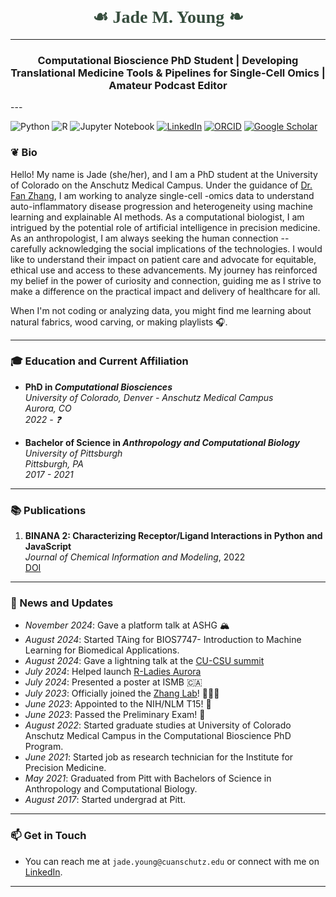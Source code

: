 <!--
**jade-young/jade-young** is a ✨ _special_ ✨ repository because its `README.md` (this file) appears on your GitHub profile.

Here are some ideas to get you started:

- 🔭 I’m currently working on ...
- 🌱 I’m currently learning ...
- 👯 I’m looking to collaborate on ...
- 🤔 I’m looking for help with ...
- 💬 Ask me about ...
- 📫 How to reach me: ...
- 😄 Pronouns: ...
- ⚡ Fun fact: ...
-->
<h1 align="center" style="font-family: Times; color: #364d3d;"> ☙ Jade M. Young ❧</h1>

---
<h3 style="text-align:center;">Computational Bioscience PhD Student | Developing Translational Medicine Tools & Pipelines for Single-Cell Omics | Amateur Podcast Editor</h3>
---

<!-- You can add GitHub profile badges here using Markdown image syntax or HTML. Here are some example badges you might use. -->

<!-- Languages Badge -->
![Python](https://img.shields.io/badge/Python-3776AB?style=flat&logo=python&logoColor=white)
![R](https://img.shields.io/badge/R-276DC3?style=flat&logo=r&logoColor=white)
![Jupyter Notebook](https://img.shields.io/badge/Jupyter-FA8C00?style=flat&logo=jupyter&logoColor=white)
[![LinkedIn](https://img.shields.io/badge/LinkedIn-0A66C2?style=flat&logo=linkedin&logoColor=white)](https://www.linkedin.com/in/jade-m-young/)
[![ORCID](https://img.shields.io/badge/ORCID-0000--0002--1825--0097-A6CE39?style=flat&logo=orcid&logoColor=white)](https://orcid.org/0000-0003-0887-3319)
[![Google Scholar](https://img.shields.io/badge/Google%20Scholar-4285F4?style=flat&logo=google-scholar&logoColor=white)](https://scholar.google.com/citations?user=AIz4KaMAAAAJ&hl=en)


### ❦ Bio
Hello! My name is Jade (she/her), and I am a PhD student at the University of Colorado on the Anschutz Medical Campus. Under the guidance of [Dr. Fan Zhang](https://fanzhanglab.org), I am working to analyze single-cell -omics data to understand auto-inflammatory disease progression and heterogeneity using machine learning and explainable AI methods. As a computational biologist, I am intrigued by the potential role of artificial intelligence in precision medicine. As an anthropologist, I am always seeking the human connection -- carefully acknowledging the social implications of the technologies. I would like to understand their impact on patient care and advocate for equitable, ethical use and access to these advancements. My journey has reinforced my belief in the power of curiosity and connection, guiding me as I strive to make a difference on the practical impact and delivery of healthcare for all.

When I'm not coding or analyzing data, you might find me learning about natural fabrics, wood carving, or making playlists 🎧.

---

### 🎓 Education and Current Affiliation
- **PhD in _Computational Biosciences_**  
  *University of Colorado, Denver - Anschutz Medical Campus*  
  *Aurora, CO*  
  *2022 - ❓*

- **Bachelor of Science in _Anthropology and Computational Biology_**  
  *University of Pittsburgh*  
  *Pittsburgh, PA*  
  *2017 - 2021*

---

### 📚 Publications
1. **BINANA 2: Characterizing Receptor/Ligand Interactions in Python and JavaScript**  
   *Journal of Chemical Information and Modeling*, 2022  
   [DOI](10.1021/acs.jcim.1c01461)

---

### 📰 News and Updates
- *November 2024*: Gave a platform talk at ASHG 🏔️
- *August 2024*: Started TAing for BIOS7747- Introduction to Machine Learning for Biomedical Applications.
- *August 2024*: Gave a lightning talk at the [CU-CSU summit](https://news.cuanschutz.edu/dbmi/annual-cu-csu-summit-features-experts-from-dbmi?fbclid=IwZXh0bgNhZW0CMTEAAR0Cau8-W4zQxPrWb7hNtfjUA1HAiT_3cqxshQdrkMOV3QDYAovzVgJbSaM_aem_VnOmFSPwUegbZjYBTCNd4g)
- *July 2024*: Helped launch [R-Ladies Aurora](https://github.com/rladies-aurora)
- *July 2024*: Presented a poster at ISMB 🇨🇦    
- *July 2023*: Officially joined the [Zhang Lab](fanzhanglab.org)! 👩🏾‍💻
- *June 2023*: Appointed to the NIH/NLM T15! 🥳
- *June 2023*: Passed the Preliminary Exam! 🥳 
- *August 2022*: Started graduate studies at University of Colorado Anschutz Medical Campus in the Computational Bioscience PhD Program.
- *June 2021*: Started job as research technician for the Institute for Precision Medicine.
- *May 2021*: Graduated from Pitt with Bachelors of Science in Anthropology and Computational Biology.
- *August 2017*: Started undergrad at Pitt.

---

### 📫 Get in Touch
- You can reach me at `jade.young@cuanschutz.edu` or connect with me on [LinkedIn](www.linkedin.com/in/jade-m-young).
---
